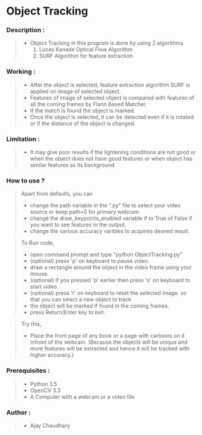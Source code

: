 # Object Tracking


### Description :
> * Object Tracking in this program is done by using 2 algorithms 
>   1) Lucas Kanade Optical Flow Algorithm
>   2) SURF Algorithm for feature extraction

### Working : 
> * After the object is selected, feature extraction algorithm SURF is applied on image of selected object.
> * Features of image of selected object is compared with features of all the coming frames by Flann Based Matcher.
> *  If the match is found the object is marked.
> * Once the object is selected, it can be detected even if it is rotated or if the distance of the object is changed.


### Limitation : 
> * It may give poor results if the lightening conditions are not good or when the object does not have good features or when object has similar features as its background.


### How to use ?
> Apart from defaults, you can
> * change the path variable in the ".py" file to select your video source or keep path=0 for primary webcam.
> * change the draw_keypoints_enabled variable if to True of False
if you want to see features in the output.
> * change the various accuracy varibles to acquires desired result.

> To Run code, 
> * open command prompt and type "python ObjectTracking.py"
> * (optional) press 'p' on keyboard to pause video. 
> * draw a rectangle around the object in the video frame using your mouse.
> * (optional) if you pressed 'p' earlier then press 's' on keyboard to start video.
> * (optional) press 'r' on keyboard to reset the selected image. so that you can select a new object to track
> * the object will be marked if found in the coming frames.
> * press Return/Enter key to exit.

> Try this,
> * Place the front page of any book or a page with cartoons on it infront of the webcam. (Because the objects will be unique and more features will be extracted and hence it will be tracked with higher accuracy.) 
	

### Prerequisites : 
> * Python 3.5
> * OpenCV 3.3
> * A Computer with a webcam or a video file


### Author :
> * Ajay Chaudhary

